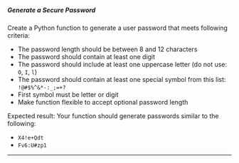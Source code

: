 
##### Generate a Secure Password

Create a Python function to generate a user password that meets following criteria:
- The password length should be between 8 and 12 characters
- The password should contain at least one digit
- The password should include at least one uppercase letter (do not use: `O`, `I`, `l`)
- The password should contain at least one special symbol from this list: `!@#$%^&*-:_;=+?`
- First symbol must be letter or digit
- Make function flexible to accept optional password length

Expected result:
Your function should generate passwords similar to the following:
- `X4!e+Qdt`
- `Fv6:U#zp1`

-------

